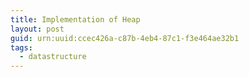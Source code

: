 ```yaml
---
title: Implementation of Heap
layout: post
guid: urn:uuid:ccec426a-c87b-4eb4-87c1-f3e464ae32b1
tags:
  - datastructure
---
```

<br>
<br>
<br>
<br>
<br>
<br>
<br>
<br>
<br>
<br>
<br>
<br>
<br>
<br>
<br>
<br>
<br>
<br>
<br>
<br>
<br>
<br>
<br>
